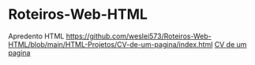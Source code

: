 # Roteiros-Web-HTML
 Apredento HTML
 https://github.com/weslei573/Roteiros-Web-HTML/blob/main/HTML-Projetos/CV-de-um-pagina/index.html
<a href="https://github.com/weslei573/Roteiros-Web-HTML/blob/main/HTML-Projetos/CV-de-um-pagina/index.html">CV de um pagina</a>
